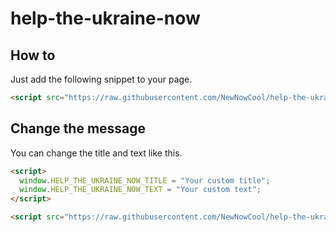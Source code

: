 # help-the-ukraine-now

## How to

Just add the following snippet to your page.

```html
<script src="https://raw.githubusercontent.com/NewNowCool/help-the-ukraine-now/main/helptheukrainenow.js"></script>
```

## Change the message

You can change the title and text like this.

```html
<script>
  window.HELP_THE_UKRAINE_NOW_TITLE = "Your custom title";
  window.HELP_THE_UKRAINE_NOW_TEXT = "Your custom text";
</script>

<script src="https://raw.githubusercontent.com/NewNowCool/help-the-ukraine-now/main/helptheukrainenow.js"></script>
```
